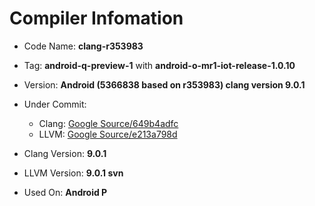# Compiler Infomation
- Code Name: **clang-r353983**
- Tag: **android-q-preview-1** with **android-o-mr1-iot-release-1.0.10**
- Version: **Android (5366838 based on r353983) clang version 9.0.1**
- Under Commit: 
   - Clang: [Google Source/649b4adfc](https://android.googlesource.com/toolchain/clang)
   - LLVM: [Google Source/e213a798d](https://android.googlesource.com/toolchain/llvm)

- Clang Version: **9.0.1**
- LLVM Version: **9.0.1 svn**
- Used On: **Android P**
